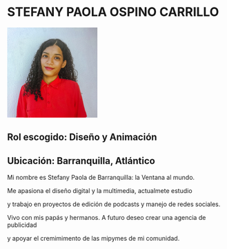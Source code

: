 <h1>STEFANY PAOLA OSPINO CARRILLO</h1>
<img src="Stefany Ospino/foto Stefany.png" alt="Foto de perfil Stefany"/>
<h2>Rol escogido: Diseño y Animación</h2>
<h2>Ubicación: Barranquilla, Atlántico</h2>
<p>Mi nombre es Stefany Paola de Barranquilla: la Ventana al mundo.</p> 
<p>Me apasiona el diseño digital y la multimedia, actualmete estudio</p>
<p>y trabajo en proyectos de edición de podcasts y manejo de redes sociales.</p>
<p>Vivo con mis papás y hermanos. A futuro deseo crear una agencia de publicidad</p>
<p>y apoyar el cremimimento de las mipymes de mi comunidad.</p>

